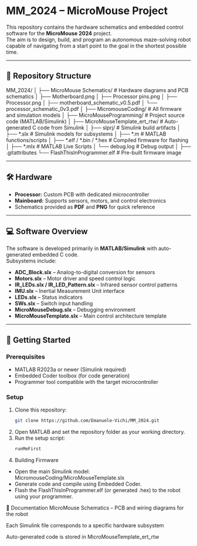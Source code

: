 # MM_2024 – MicroMouse Project

This repository contains the hardware schematics and embedded control software for the **MicroMouse 2024** project.  
The aim is to design, build, and program an autonomous maze-solving robot capable of navigating from a start point to the goal in the shortest possible time.

---

## 📂 Repository Structure
MM_2024/
│
├── MicroMouse Schematics/ # Hardware diagrams and PCB schematics
│ ├── Motherboard.png
│ ├── Processor pins.png
│ ├── Processor.png
│ ├── motherboard_schematic_v0.5.pdf
│ └── processor_schematic_0v3.pdf
│
├── MicromouseCoding/ # All firmware and simulation models
│ ├── MicroMouseProgramming/ # Project source code (MATLAB/Simulink)
│ ├── MicroMouseTemplate_ert_rtw/ # Auto-generated C code from Simulink
│ ├── slprj/ # Simulink build artifacts
│ ├── *.slx # Simulink models for subsystems
│ ├── *.m # MATLAB functions/scripts
│ ├── *.elf / *.bin / *.hex # Compiled firmware for flashing
│ ├── *.mlx # MATLAB Live Scripts
│ └── debug.log # Debug output
│
├── .gitattributes
└── FlashThisInProgrammer.elf # Pre-built firmware image

---

## 🛠️ Hardware

- **Processor:** Custom PCB with dedicated microcontroller  
- **Mainboard:** Supports sensors, motors, and control electronics  
- Schematics provided as **PDF** and **PNG** for quick reference

---

## 💻 Software Overview

The software is developed primarily in **MATLAB/Simulink** with auto-generated embedded C code.  
Subsystems include:

- **ADC_Block.slx** – Analog-to-digital conversion for sensors  
- **Motors.slx** – Motor driver and speed control logic  
- **IR_LEDs.slx / IR_LED_Pattern.slx** – Infrared sensor control patterns  
- **IMU.slx** – Inertial Measurement Unit interface  
- **LEDs.slx** – Status indicators  
- **SWs.slx** – Switch input handling  
- **MicroMouseDebug.slx** – Debugging environment  
- **MicroMouseTemplate.slx** – Main control architecture template  

---

## 🚀 Getting Started

### Prerequisites
- MATLAB R2023a or newer (Simulink required)  
- Embedded Coder toolbox (for code generation)  
- Programmer tool compatible with the target microcontroller

### Setup
1. Clone this repository:
   ```bash
   git clone https://github.com/Emanuele-Vichi/MM_2024.git
2. Open MATLAB and set the repository folder as your working directory.
3. Run the setup script:
   ```bash
   runMeFirst

4. Building Firmware
- Open the main Simulink model: MicromouseCoding/MicroMouseTemplate.slx
- Generate code and compile using Embedded Coder.
- Flash the FlashThisInProgrammer.elf (or generated .hex) to the robot using your programmer.

📜 Documentation
MicroMouse Schematics – PCB and wiring diagrams for the robot

Each Simulink file corresponds to a specific hardware subsystem

Auto-generated code is stored in MicroMouseTemplate_ert_rtw
